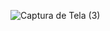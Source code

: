
![Captura de Tela (3)](https://github.com/user-attachments/assets/5174cea0-fa97-45b1-a31b-b6a483070e8c)
